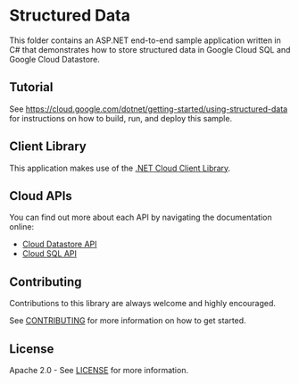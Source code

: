 # Structured Data 

This folder contains an ASP.NET end-to-end sample application written in C# that
demonstrates how to store structured data in Google Cloud SQL and Google Cloud Datastore.
 
## Tutorial
See https://cloud.google.com/dotnet/getting-started/using-structured-data for instructions on how to build, run, and deploy this sample.

## Client Library
This application makes use of the [.NET Cloud Client Library].

## Cloud APIs
You can find out more about each API by navigating the documentation online:

* [Cloud Datastore API]
* [Cloud SQL API]

## Contributing

Contributions to this library are always welcome and highly encouraged.

See [CONTRIBUTING] for more information on how to get started.

## License

Apache 2.0 - See [LICENSE] for more information.


[.NET Cloud Client Library]: https://github.com/googlecloudplatform/gcloud-dotnet
[Cloud Datastore API]: https://cloud.google.com/datastore/docs/concepts/overview
[Cloud SQL API]: https://cloud.google.com/sql/docs/admin-api/
[CONTRIBUTING]:https://github.com/GoogleCloudPlatform/gcloud-dotnet/blob/master/CONTRIBUTING.md
[LICENSE]: https://github.com/GoogleCloudPlatform/gcloud-dotnet/blob/master/LICENSE
